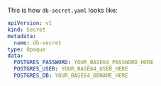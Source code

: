 This is how `db-secret.yaml` looks like:

```yaml
apiVersion: v1
kind: Secret
metadata:
  name: db-secret
type: Opaque
data:
  POSTGRES_PASSWORD: YOUR_BASE64_PASSWORD_HERE
  POSTGRES_USER: YOUR_BASE64_USER_HERE
  POSTGRES_DB: YOUR_BASE64_DBNAME_HERE
```

